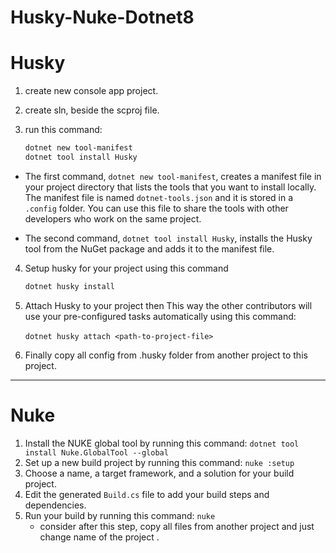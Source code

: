 # Husky-Nuke-Dotnet8
# Husky

1. create new console app project.

2. create sln, beside the scproj file.

3. run this command:

   ```bash
   dotnet new tool-manifest
   dotnet tool install Husky
   ```

- The first command, `dotnet new tool-manifest`, creates a manifest file in your project directory that lists the tools that you want to install locally. The manifest file is named `dotnet-tools.json` and it is stored in a `.config` folder. You can use this file to share the tools with other developers who work on the same project.

- The second command, `dotnet tool install Husky`, installs the Husky tool from the NuGet package and adds it to the manifest file.

4. Setup husky for your project using this command

   ```bash
   dotnet husky install
   ```

5. Attach Husky to your project then This way the other contributors will use your pre-configured tasks automatically using this command:  

   ​	`dotnet husky attach <path-to-project-file>`

6. Finally copy all config from .husky folder from another project to this project.

-------------------------------------------------------------------------------------

# Nuke

1. Install the NUKE global tool by running this command: `dotnet tool install Nuke.GlobalTool --global`
2. Set up a new build project by running this command: `nuke :setup`
3. Choose a name, a target framework, and a solution for your build project.
4. Edit the generated `Build.cs` file to add your build steps and dependencies.
5. Run your build by running this command: `nuke`
   - consider after this step, copy all files from another project and just change name of the project .

